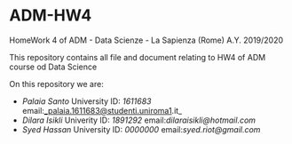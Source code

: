 # ADM-HW4
HomeWork 4 of ADM - Data Scienze - La Sapienza (Rome) A.Y. 2019/2020

This repository contains all file and document relating to HW4 of ADM course od Data Science

On this repository we are:
* _Palaia Santo_ University ID: _1611683_ email:_palaia.1611683@studenti.uniroma1.it_
* _Dilara Isikli_ Univerity ID: _1891292_ email:_dilaraisikli@hotmail.com_
* _Syed Hassan_ University ID: _0000000_ email:_syed.riot@gmail.com_

